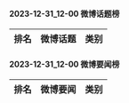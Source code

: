 #### 2023-12-31_12-00  微博话题榜

| 排名 | 微博话题 | 类别 |
| --- | --- | --- |
#### 2023-12-31_12-00  微博要闻榜

| 排名 | 微博要闻 | 类别 |
| --- | --- | --- |
